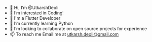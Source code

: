 - 👋 Hi, I’m @UtkarshDeoli
- 👀 I’m interested in Coding!
- 📲 I'm a Flutter Developer
- 🌱 I’m currently learning Python
- 💞️ I’m looking to collaborate on open source projects for experience 
- 📫 To reach me Email me at utkarsh.deoli@gmail.com
